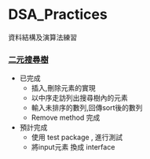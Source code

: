 # DSA_Practices
資料結構及演算法練習


### [二元搜尋樹](BST/BST.go)  
- 已完成
  - 插入,刪除元素的實現
  - 以中序走訪列出搜尋樹內的元素
  - 輸入未排序的數列,回傳sort後的數列
  - Remove method 完成
- 預計完成
  - 使用 test package , 進行測試
  - 將input元素 換成 interface